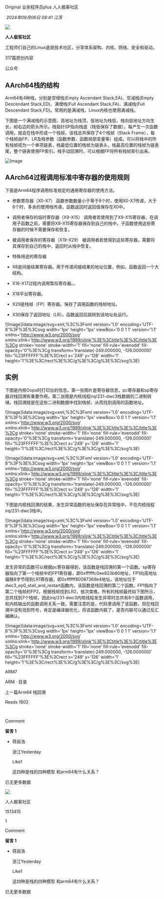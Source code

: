 # 

Original 业余程序员plus 人人极客社区

 _2024年09月06日 08:41_ _江苏_

![](http://mmbiz.qpic.cn/mmbiz_png/9sNwsXcN68pL55XIyzTrCHZTbIUdTibQcuzuCaYeGTXNMyn6ACmicUrpoDC0xZSap46XJ59sKysPg9Rg379f32cA/300?wx_fmt=png&wxfrom=19)

**人人极客社区**

工程师们自己的Linux底层技术社区，分享体系架构、内核、网络、安全和驱动。

317篇原创内容

公众号

## AArch64栈的结构

Arm64有4种栈，分别是空增栈(Empty Ascendant Stack,EA)、空减栈(Empty Descendant Stack,ED)、满增栈(Full Ascendant Stack,FA)、满减栈(Full Descendant Stack,FD)。常用的是满减栈，Linux内核也使用满减栈。

下图是一个满减栈的示意图，高地址为栈顶，低地址为栈低，栈向低地址方向生长，如右边的箭头所示。栈指针SP指向栈底（栈低保存了数据）。每产生一次函数调用，就会在栈中形成一个栈帧，该栈总共保存了4个栈帧（Stack Frame），每个栈帧由FP、LR及栈参数（函数参数、函数局部变量等）组成。可以将栈中的所有栈帧视为一个单项链表，栈最低位置的栈帧为链表头，栈最高位置的栈帧为链表尾，整个链表使用FP索引。栈手动回溯时，可以根据FP将所有栈帧索引出来。

![Image](https://mmbiz.qpic.cn/sz_mmbiz_png/9sNwsXcN68qwDItRJicnD5HyNsOu8L3DmPEL5uGrHibIPwwzCUM8iaFNuvpWL2k7tLgUvUZ4BxtSibkUyIr50FD8aA/640?wx_fmt=png&tp=webp&wxfrom=5&wx_lazy=1&wx_co=1)

## AArch64过程调用标准中寄存器的使用规则

下面是Arm64程序调用标准规定的通用寄存器的使用方法。

- 参数寄存器（X0-X7） 函数参数数量小于等于8个时，使用X0-X7传递，大于8个时，多余的使用栈传递，函数返回时返回值保存在X0中。
    
- 调用者保存的临时寄存器（X9-X15） 调用者若使用到了X9-X15寄存器，在调用子函数之前，需要将X9-X15寄存器保存到自己的栈中，子函数使用这些寄存器的时候不需要保存和恢复。
    
- 被调用者保存的寄存器（X19-X29） 被调用者若使用到这些寄存器，需要将其保存到自己的栈中，返回时从栈中恢复。
    
- 特殊用途的寄存器
    

- X8是间接结果寄存器。用于传递间接结果的地址位置，例如，函数返回一个大结构。
    
- X16-X17过程内调用暂存寄存器。。
    
- X18平台寄存器。
    
- X29是栈帧（FP）寄存器。保存了调用函数的栈帧地址。
    
- X30保存了返回地址（LR）。函数返回后跳转到该地址处运行。
    

![Image](data:image/svg+xml,%3C%3Fxml version='1.0' encoding='UTF-8'%3F%3E%3Csvg width='1px' height='1px' viewBox='0 0 1 1' version='1.1' xmlns='http://www.w3.org/2000/svg' xmlns:xlink='http://www.w3.org/1999/xlink'%3E%3Ctitle%3E%3C/title%3E%3Cg stroke='none' stroke-width='1' fill='none' fill-rule='evenodd' fill-opacity='0'%3E%3Cg transform='translate(-249.000000, -126.000000)' fill='%23FFFFFF'%3E%3Crect x='249' y='126' width='1' height='1'%3E%3C/rect%3E%3C/g%3E%3C/g%3E%3C/svg%3E)

## 实例

下图是内核Oops时打印出的信息。第一张图片是寄存器信息，pc寄存器和sp寄存器对栈回溯有重要作用。第二张图是内核线程irq/231-dwc3栈数据的二进制转储，栈回溯就是在这些二进制数据中找到栈帧，从而找到调用的函数地址。

![Image](data:image/svg+xml,%3C%3Fxml version='1.0' encoding='UTF-8'%3F%3E%3Csvg width='1px' height='1px' viewBox='0 0 1 1' version='1.1' xmlns='http://www.w3.org/2000/svg' xmlns:xlink='http://www.w3.org/1999/xlink'%3E%3Ctitle%3E%3C/title%3E%3Cg stroke='none' stroke-width='1' fill='none' fill-rule='evenodd' fill-opacity='0'%3E%3Cg transform='translate(-249.000000, -126.000000)' fill='%23FFFFFF'%3E%3Crect x='249' y='126' width='1' height='1'%3E%3C/rect%3E%3C/g%3E%3C/g%3E%3C/svg%3E)

![Image](data:image/svg+xml,%3C%3Fxml version='1.0' encoding='UTF-8'%3F%3E%3Csvg width='1px' height='1px' viewBox='0 0 1 1' version='1.1' xmlns='http://www.w3.org/2000/svg' xmlns:xlink='http://www.w3.org/1999/xlink'%3E%3Ctitle%3E%3C/title%3E%3Cg stroke='none' stroke-width='1' fill='none' fill-rule='evenodd' fill-opacity='0'%3E%3Cg transform='translate(-249.000000, -126.000000)' fill='%23FFFFFF'%3E%3Crect x='249' y='126' width='1' height='1'%3E%3C/rect%3E%3C/g%3E%3C/g%3E%3C/svg%3E)

下图是内核栈回溯的结果，发生异常函数的地址保存在异常栈中，不在内核线程irq/231-dwc3栈中。

![Image](data:image/svg+xml,%3C%3Fxml version='1.0' encoding='UTF-8'%3F%3E%3Csvg width='1px' height='1px' viewBox='0 0 1 1' version='1.1' xmlns='http://www.w3.org/2000/svg' xmlns:xlink='http://www.w3.org/1999/xlink'%3E%3Ctitle%3E%3C/title%3E%3Cg stroke='none' stroke-width='1' fill='none' fill-rule='evenodd' fill-opacity='0'%3E%3Cg transform='translate(-249.000000, -126.000000)' fill='%23FFFFFF'%3E%3Crect x='249' y='126' width='1' height='1'%3E%3C/rect%3E%3C/g%3E%3C/g%3E%3C/svg%3E)

发生异常的函数可以根据pc寄存器得到，该函数是栈回溯的第一个函数。sp寄存器指向了第一个栈帧中的FP1寄存器，即0xffffffc0ee823b80地址，FP1向高地址偏移8字节得到LR1寄存器，即0xffffff80087369e4地址，该地址位于dwc3_ep0_stall_and_restart函数内，该函数是栈回溯的第二个函数。FP1指向了第二个栈帧的FP2，根据栈帧找到LR2，依次类推。所有的栈帧最终如下图所示，总共找到7个栈帧，因此irq/231-dwc3内核线程发生异常时总共有8个函数调用，和内核输出的函数调用关系一致。需要注意的是，代码里调用了该函数，但在栈回溯中没有找到符号，肯定是编译器优化，将该函数内联了，是否内联可以通过反汇编确认。

![Image](data:image/svg+xml,%3C%3Fxml version='1.0' encoding='UTF-8'%3F%3E%3Csvg width='1px' height='1px' viewBox='0 0 1 1' version='1.1' xmlns='http://www.w3.org/2000/svg' xmlns:xlink='http://www.w3.org/1999/xlink'%3E%3Ctitle%3E%3C/title%3E%3Cg stroke='none' stroke-width='1' fill='none' fill-rule='evenodd' fill-opacity='0'%3E%3Cg transform='translate(-249.000000, -126.000000)' fill='%23FFFFFF'%3E%3Crect x='249' y='126' width='1' height='1'%3E%3C/rect%3E%3C/g%3E%3C/g%3E%3C/svg%3E)

ARM7

ARM · 目录

上一篇Arm64 栈回溯

Reads 1802

​

Comment

**留言 1**

- 蒋辰浩
    
    浙江Yesterday
    
    Like1
    
    这四种是栈的四种模型 和arm64有什么关系？
    

已无更多数据

[](javacript:;)

![](http://mmbiz.qpic.cn/mmbiz_png/9sNwsXcN68pL55XIyzTrCHZTbIUdTibQcuzuCaYeGTXNMyn6ACmicUrpoDC0xZSap46XJ59sKysPg9Rg379f32cA/300?wx_fmt=png&wxfrom=18)

人人极客社区

1513415

1

Comment

**留言 1**

- 蒋辰浩
    
    浙江Yesterday
    
    Like1
    
    这四种是栈的四种模型 和arm64有什么关系？
    

已无更多数据